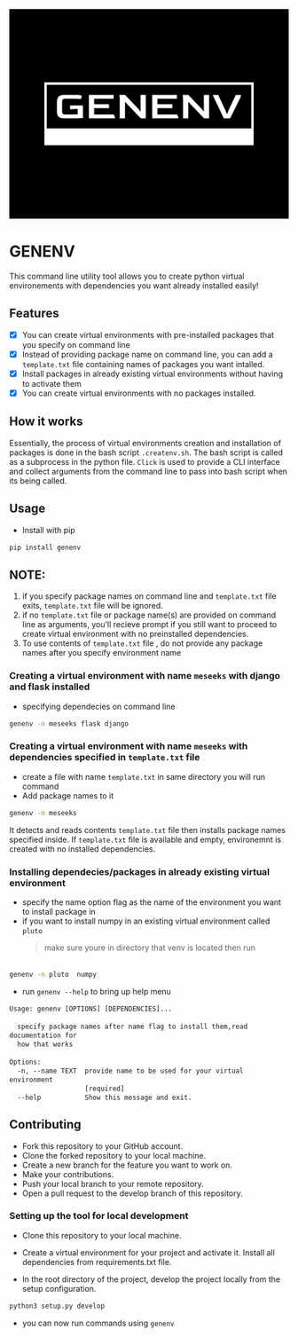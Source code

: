 <!-- ![logo](logo/genenv.png  "genenv logo") -->

<img src="logo/genenv.png " alt="logo" />

# GENENV

This command line utility tool allows you to create python virtual environements with dependencies
you want already installed easily!

## Features

- [x] You can create virtual environments with pre-installed packages that you specify on command line
- [x] Instead of providing package name on command line, you can add a `template.txt` file containing
      names of packages you want intalled.
- [x] Install packages in already existing virtual environments without having to activate them
- [x] You can create virtual environments with no packages installed.

## How it works

Essentially, the process of virtual environments creation and installation of packages is done in the bash script `.createnv.sh`.
The bash script is called as a subprocess in the python file.
`Click` is used to provide a CLI interface and collect arguments from the command line to pass into bash script when
its being called.

## Usage

- Install with pip

```bash
pip install genenv
```

## NOTE:

1. if you specify package names on command line and `template.txt` file exits, `template.txt` file will be ignored.
2. if no `template.txt` file or package name(s) are provided on command line as arguments, you'll recieve prompt if you still
   want to proceed to create virtual environment with no preinstalled dependencies.
3. To use contents of `template.txt` file , do not provide any package names after you specify environment name

### Creating a virtual environment with name `meseeks` with django and flask installed

- specifying dependecies on command line

```bash
genenv -n meseeks flask django
```

### Creating a virtual environment with name `meseeks` with dependencies specified in `template.txt` file

- create a file with name `template.txt` in same directory you will run command
- Add package names to it

```bash
genenv -n meseeks
```

It detects and reads contents `template.txt` file
then installs package names specified inside.
If `template.txt` file is available and empty, environemnt is created with no installed dependencies.

### Installing dependecies/packages in already existing virtual environment

- specify the name option flag as the name of the environment you want to install package in
- if you want to install numpy in an existing virtual environment called `pluto`
  > make sure youre in directory that venv is located then run

```bash

genenv -n pluto  numpy
```

- run `genenv --help` to bring up help menu

```
Usage: genenv [OPTIONS] [DEPENDENCIES]...

  specify package names after name flag to install them,read documentation for
  how that works

Options:
  -n, --name TEXT  provide name to be used for your virtual environment
                   [required]
  --help           Show this message and exit.
```

## Contributing

- Fork this repository to your GitHub account.
- Clone the forked repository to your local machine.
- Create a new branch for the feature you want to work on.
- Make your contributions.
- Push your local branch to your remote repository.
- Open a pull request to the develop branch of this repository.

### Setting up the tool for local development

- Clone this repository to your local machine.
- Create a virtual environment for your project and activate it. Install all dependencies from requirements.txt file.

- In the root directory of the project, develop the project locally from the setup configuration.

```bash
python3 setup.py develop
```

- you can now run commands using `genenv`
